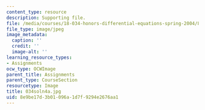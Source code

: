 ```yaml
---
content_type: resource
description: Supporting file.
file: /media/courses/18-034-honors-differential-equations-spring-2004/8e9be17d3b01096a1d7f9294e2676aa1_034soln4a.jpg
file_type: image/jpeg
image_metadata:
  caption: ''
  credit: ''
  image-alt: ''
learning_resource_types:
- Assignments
ocw_type: OCWImage
parent_title: Assignments
parent_type: CourseSection
resourcetype: Image
title: 034soln4a.jpg
uid: 8e9be17d-3b01-096a-1d7f-9294e2676aa1
---
```

